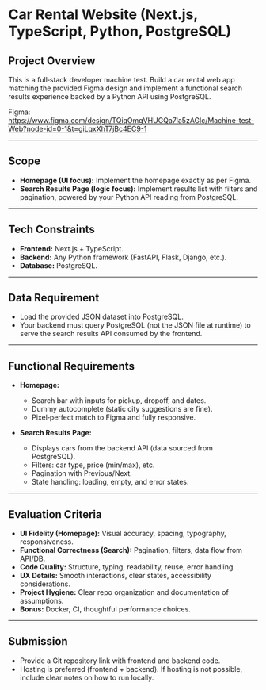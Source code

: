 # Car Rental Website (Next.js, TypeScript, Python, PostgreSQL)

## Project Overview
This is a full‑stack developer machine test. Build a car rental web app matching the provided Figma design and implement a functional search results experience backed by a Python API using PostgreSQL.

Figma: https://www.figma.com/design/TQiqOmgVHUGQa7la5zAGlc/Machine-test-Web?node-id=0-1&t=giLqxXhT7jBc4EC9-1

---

## Scope

- **Homepage (UI focus):** Implement the homepage exactly as per Figma.
- **Search Results Page (logic focus):** Implement results list with filters and pagination, powered by your Python API reading from PostgreSQL.

---

## Tech Constraints

- **Frontend:** Next.js + TypeScript.
- **Backend:** Any Python framework (FastAPI, Flask, Django, etc.).
- **Database:** PostgreSQL.

---

## Data Requirement

- Load the provided JSON dataset into PostgreSQL.
- Your backend must query PostgreSQL (not the JSON file at runtime) to serve the search results API consumed by the frontend.

---

## Functional Requirements

- **Homepage:**
  - Search bar with inputs for pickup, dropoff, and dates.
  - Dummy autocomplete (static city suggestions are fine).
  - Pixel‑perfect match to Figma and fully responsive.

- **Search Results Page:**
  - Displays cars from the backend API (data sourced from PostgreSQL).
  - Filters: car type, price (min/max), etc.
  - Pagination with Previous/Next.
  - State handling: loading, empty, and error states.

---

## Evaluation Criteria

- **UI Fidelity (Homepage):** Visual accuracy, spacing, typography, responsiveness.
- **Functional Correctness (Search):** Pagination, filters, data flow from API/DB.
- **Code Quality:** Structure, typing, readability, reuse, error handling.
- **UX Details:** Smooth interactions, clear states, accessibility considerations.
- **Project Hygiene:** Clear repo organization and documentation of assumptions.
- **Bonus:** Docker, CI, thoughtful performance choices.

---

## Submission

- Provide a Git repository link with frontend and backend code.
- Hosting is preferred (frontend + backend). If hosting is not possible, include clear notes on how to run locally.
